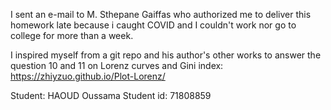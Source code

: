 I sent an e-mail to M. Sthepane Gaiffas who authorized me to deliver this homework late because i caught COVID and I couldn't
work nor go to college for more than a week.

I inspired myself from a git repo and his author's other works to answer the question 10 and 11 on Lorenz curves and Gini index:
https://zhiyzuo.github.io/Plot-Lorenz/

Student: HAOUD Oussama
Student id: 71808859
